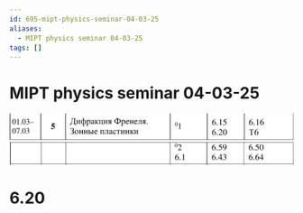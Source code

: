 ```yaml
---
id: 695-mipt-physics-seminar-04-03-25
aliases:
  - MIPT physics seminar 04-03-25
tags: []
---
```


# MIPT physics seminar 04-03-25
![9865866878.png](assets/imgs/9865866878.png)
![89769678.png](assets/imgs/89769678.png)

# 6.20
